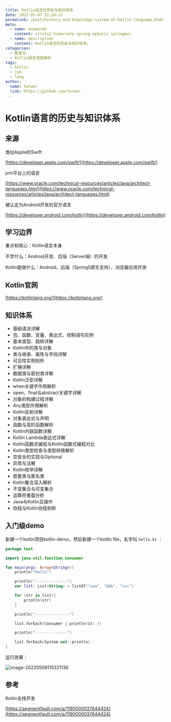 ```yaml
---
title: Kotlin语言的历史与知识体系
date: 2022-05-07 22:20:22
permalink: /post/history-and-knowledge-system-of-kotlin-language.html
meta:
  - name: keywords
    content: struts2 hibernate spring mybatis springmvc
  - name: description
    content: Kotlin语言的历史与知识体系。
categories:
  - 新笔记
  - Kotlin语言深度解析
tags:
  - kotlin
  - jvm
  - lang
author: 
  name: terwer
  link: https://github.com/terwer
---
```


# Kotlin语言的历史与知识体系

## 来源

类似Apple的Swift

[https://developer.apple.com/swift/](https://developer.apple.com/swift/)

jvm平台上的语言

[https://www.oracle.com/technical-resources/articles/java/architect-languages.html](https://www.oracle.com/technical-resources/articles/java/architect-languages.html)

被认定为Android开发的官方语言

[https://developer.android.com/kotlin](https://developer.android.com/kotlin)

## 学习边界

重点和核心：Kotlin语言本身

不学什么：Android开发、后端（Server端）的开发

Kotlin能做什么：Android、后端（Spring5原生支持）、浏览器应用开发

## Kotlin官网

[https://kotlinlang.org/](https://kotlinlang.org/)

## 知识体系

- 基础语法详解
- 包、函数、变量、表达式、控制语句实例
- 基本类型、跳转详解
- Kotlin中的类与对象
- 类与继承、属性与字段详解
- 可见性实例剖析
- 扩展详解
- 数据类与密封类详解
- Kotlin泛型详解
- when关键字作用解析
- open、final与abstract关键字详解
- 对象的构建过程详解
- Any类型作用解析
- Kotlin反射详解
- 对象表达式与声明
- 函数与高阶函数解析
- Kotlin内联函数详解
- Kotlin Lambda表达式详解
- Kotlin函数式编程与Kotlin函数式编程对比
- Kotlin类型检查与类型转换解析
- 空安全的实现与Optional
- 异常与注解
- Kotlin枚举详解
- 嵌套类与匿名类
- Kotlin集合深入解析
- 不变集合与可变集合
- 运算符重载分析
- Java与Kotlin互操作
- 协程与Kotlin协程剖析

## 入门级demo

新建一个kotlin项目kotlin-demo，然后新建一个kotlin file，名字叫 `hello.kt` ：

```kotlin
package test

import java.util.function.Consumer

fun main(args: Array<String>){
    println("hello")

    println("--------------")
    var list: List<String> = listOf("aaa", "bbb", "ccc")

    for (str in list){
        println(str)
    }

    println("---------------")

    list.forEach(Consumer { println(it) })

    println("--------------")

    list.forEach(System.out::println)
}
```

运行效果：

![image-20220508115321136](https://cdn.jsdelivr.net/gh/terwer/upload/img/20220508115321.png)

## 参考

Kotlin全栈开发

[https://segmentfault.com/a/1190000037644424](https://segmentfault.com/a/1190000037644424)
